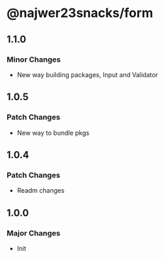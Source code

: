 # @najwer23snacks/form

## 1.1.0

### Minor Changes

- New way building packages, Input and Validator

## 1.0.5

### Patch Changes

- New way to bundle pkgs

## 1.0.4

### Patch Changes

- Readm changes

## 1.0.0

### Major Changes

- Init
